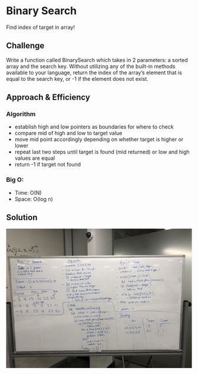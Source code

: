 # Binary Search
Find index of target in array!

## Challenge
Write a function called BinarySearch which takes in 2 parameters: a sorted array and the search key. Without utilizing any of the built-in methods available to your language, return the index of the array’s element that is equal to the search key, or -1 if the element does not exist.

## Approach & Efficiency
### Algorithm
- establish high and low pointers as boundaries for where to check
- compare mid of high and low to target value
- move mid point accordingly depending on whether target is higher or lower
- repeat last two steps until target is found (mid returned) or low and high values are equal
- return -1 if target not found

### Big O:
- Time: O(N)
- Space: O(log n)

## Solution
![Binary Search](../../../assets/array-binary-search.jpg "binary search")
